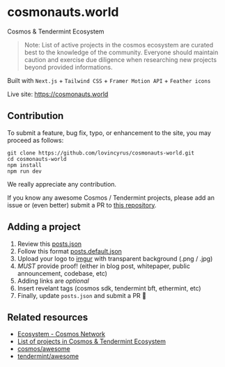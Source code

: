 # cosmonauts.world

Cosmos & Tendermint Ecosystem

> Note: List of active projects in the cosmos ecosystem are curated best to the knowledge of the community. Everyone should maintain caution and exercise due diligence when researching new projects beyond provided informations.

Built with `Next.js` + `Tailwind CSS` + `Framer Motion API` + `Feather icons`

Live site: https://cosmonauts.world

## Contribution
To submit a feature, bug fix, typo, or enhancement to the site, you may proceed as follows:
```
git clone https://github.com/lovincyrus/cosmonauts-world.git
cd cosmonauts-world
npm install
npm run dev
```
We really appreciate any contribution.

If you know any awesome Cosmos / Tendermint projects, please add an issue or (even better) submit a PR to [this repository](https://github.com/lovincyrus/cosmonauts-world).

## Adding a project
1. Review this [posts.json](/data/posts.json)
2. Follow this format [posts.default.json](/data/posts.default.json)
3. Upload your logo to [imgur](https://imgur.com/) with transparent background (.png / .jpg)
4. *MUST* provide proof! (either in blog post, whitepaper, public announcement, codebase, etc)
5. Adding links are _optional_
6. Insert revelant tags (cosmos sdk, tendermint bft, ethermint, etc)
7. Finally, update `posts.json` and submit a PR 🚀

## Related resources
- [Ecosystem - Cosmos Network](https://cosmos.network/ecosystem)
- [List of projects in Cosmos & Tendermint Ecosystem](https://forum.cosmos.network/t/list-of-projects-in-cosmos-tendermint-ecosystem/243)
- [cosmos/awesome](https://github.com/cosmos/awesome)
- [tendermint/awesome](https://github.com/tendermint/awesome)

